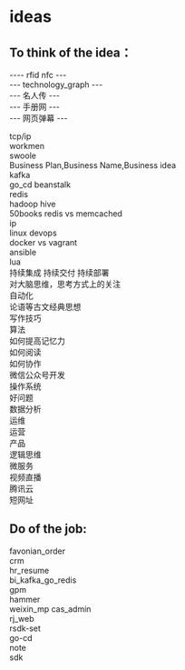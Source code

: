 # ideas  
## To think of the idea：
---- rfid nfc ---  
--- technology_graph ---  
--- 名人传 ---  
--- 手册网 ---  
--- 网页弹幕 ---  

tcp/ip   
workmen   
swoole  
Business Plan,Business Name,Business idea  
kafka  
go_cd
beanstalk  
redis  
hadoop hive   
50books 
redis vs memcached    
ip    
linux devops  
docker vs vagrant   
ansible  
lua  
持续集成 持续交付 持续部署  
对大脑思维，思考方式上的关注   
自动化     
论语等古文经典思想    
写作技巧  
算法  
如何提高记忆力  
如何阅读  
如何协作  
微信公众号开发  
操作系统  
好问题  
数据分析  
运维  
运营  
产品   
逻辑思维  
微服务  
视频直播   
腾讯云    
短网址  

## Do of the job: 
favonian_order  
crm  
hr_resume  
bi_kafka_go_redis  
gpm  
hammer  
weixin_mp 
cas_admin  
rj_web  
rsdk-set  
go-cd   
note   
sdk  
